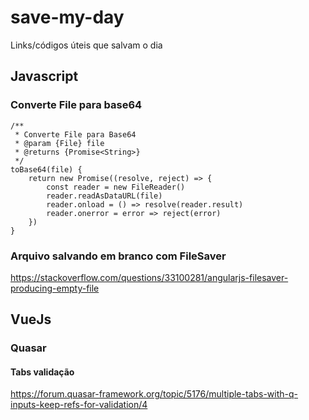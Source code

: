 # save-my-day
Links/códigos úteis que salvam o dia

## Javascript

### Converte File para base64
```
/**
 * Converte File para Base64
 * @param {File} file
 * @returns {Promise<String>}
 */
toBase64(file) {
    return new Promise((resolve, reject) => {
        const reader = new FileReader()
        reader.readAsDataURL(file)
        reader.onload = () => resolve(reader.result)
        reader.onerror = error => reject(error)
    })
}
```

### Arquivo salvando em branco com FileSaver
https://stackoverflow.com/questions/33100281/angularjs-filesaver-producing-empty-file

## VueJs
### Quasar

#### Tabs validação
https://forum.quasar-framework.org/topic/5176/multiple-tabs-with-q-inputs-keep-refs-for-validation/4
